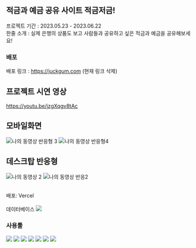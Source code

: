 ## 적금과 예금 공유 사이트 적금저금! 
프로젝트 기간 : 2023.05.23 - 2023.06.22
<br/>
한줄 소개 : 실제 은행의 상품도 보고 사람들과 공유하고 싶은 적금과 예금을 공유해보세요!
### 배포
배포 링크 : https://juckgum.com (현재 링크 삭제)
## 프로젝트 시연 영상
https://youtu.be/jzgXqgv8tAc
<br/>
## 모바일화면
![나의 동영상 반응형 3](https://github.com/hyeonhyeon-K/juckgumjugum/assets/112933856/c2dcc434-48a5-40f1-ba2d-949be75c557e)
![나의 동영상 반응형4](https://github.com/hyeonhyeon-K/juckgumjugum/assets/112933856/b239a814-28d2-4429-b35a-dbf56872bf3e)
## 데스크탑 반응형

![나의 동영상 2](https://github.com/hyeonhyeon-K/juckgumjugum/assets/112933856/6d9fbe88-351d-495d-963d-14956f231a55)
![나의 동영상 반응2](https://github.com/hyeonhyeon-K/juckgumjugum/assets/112933856/d30ff0ff-6d0f-4e70-a6c6-93f03f97b291)

<br/>
배포:  Vercel
<br/>
<br/>
데이터베이스 <img src="https://img.shields.io/badge/mongodb-green?style=for-the-badge&logo=mongodb&logoColor=white"/> 

<br/>

### 사용툴
<img src="https://img.shields.io/badge/next.js-black?style=for-the-badge&logo=next.js&logoColor=white"/> <img src="https://img.shields.io/badge/react-blue?style=for-the-badge&logo=react&logoColor=white"/> <img src="https://img.shields.io/badge/javascript-yellow?style=for-the-badge&logo=javascript&logoColor=white"/> <img src="https://img.shields.io/badge/html5-orange?style=for-the-badge&logo=html5&logoColor=white"/> <img src="https://img.shields.io/badge/css3-blue?style=for-the-badge&logo=css3&logoColor=white"/> <img src="https://img.shields.io/badge/axios-purple?style=for-the-badge&logo=axios&logoColor=white"/> <img src="https://img.shields.io/badge/figma-orange?style=for-the-badge&logo=figma&logoColor=white"/>
